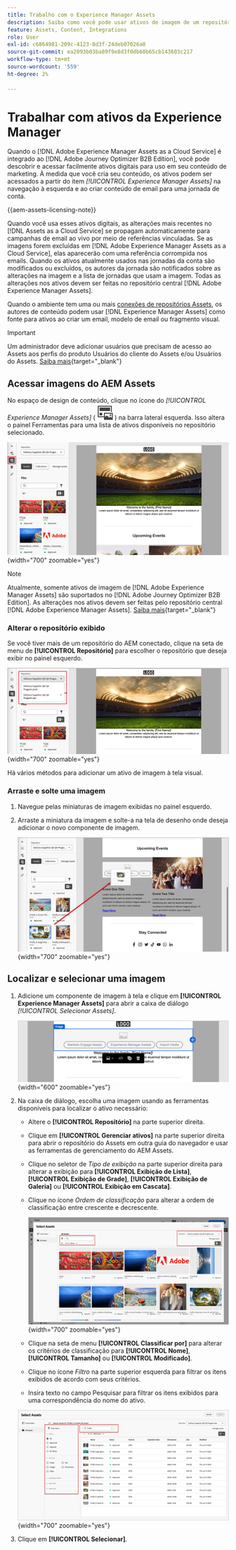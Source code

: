 ```yaml
---
title: Trabalho com o Experience Manager Assets
description: Saiba como você pode usar ativos de imagem de um repositório conectado do AEM Assets ao criar conteúdo no Adobe Journey Optimizer B2B edition.
feature: Assets, Content, Integrations
role: User
exl-id: c6864981-209c-4123-8d3f-24deb07026a0
source-git-commit: ea2093b03ba89f9e8d3f0db60b65cb143603c217
workflow-type: tm+mt
source-wordcount: '559'
ht-degree: 2%

---
```


# Trabalhar com ativos da Experience Manager

Quando o [!DNL Adobe Experience Manager Assets as a Cloud Service] é integrado ao [!DNL Adobe Journey Optimizer B2B Edition], você pode descobrir e acessar facilmente ativos digitais para uso em seu conteúdo de marketing. À medida que você cria seu conteúdo, os ativos podem ser acessados a partir do item _[!UICONTROL Experience Manager Assets]_ na navegação à esquerda e ao criar conteúdo de email para uma jornada de conta.

{{aem-assets-licensing-note}}

Quando você usa esses ativos digitais, as alterações mais recentes no [!DNL Assets as a Cloud Service] se propagam automaticamente para campanhas de email ao vivo por meio de referências vinculadas. Se as imagens forem excluídas em [!DNL Adobe Experience Manager Assets as a Cloud Service], elas aparecerão com uma referência corrompida nos emails. Quando os ativos atualmente usados nas jornadas da conta são modificados ou excluídos, os autores da jornada são notificados sobre as alterações na imagem e a lista de jornadas que usam a imagem. Todas as alterações nos ativos devem ser feitas no repositório central [!DNL Adobe Experience Manager Assets].

Quando o ambiente tem uma ou mais [conexões de repositórios Assets](../admin/configure-aem-repositories.md), os autores de conteúdo podem usar [!DNL Experience Manager Assets] como fonte para ativos ao criar um email, modelo de email ou fragmento visual.

>[!IMPORTANT]
>
>Um administrador deve adicionar usuários que precisam de acesso ao Assets aos perfis do produto Usuários do cliente do Assets e/ou Usuários do Assets. [Saiba mais](https://experienceleague.adobe.com/en/docs/experience-manager-cloud-service/content/security/ims-support#managing-products-and-user-access-in-admin-console){target="_blank"}

## Acessar imagens do AEM Assets

No espaço de design de conteúdo, clique no ícone do _[!UICONTROL Experience Manager Assets]_ ( ![Experience Manager Assets](../../assets/do-not-localize/icon-assets-aem.svg) ) na barra lateral esquerda. Isso altera o painel Ferramentas para uma lista de ativos disponíveis no repositório selecionado.

![Clique no ícone do seletor do Assets para acessar os ativos da imagem](./assets/content-assets-selector-aem-assets.png){width="700" zoomable="yes"}

>[!NOTE]
>
>Atualmente, somente ativos de imagem de [!DNL Adobe Experience Manager Assets] são suportados no [!DNL Adobe Journey Optimizer B2B Edition]. As alterações nos ativos devem ser feitas pelo repositório central [!DNL Adobe Experience Manager Assets]. [Saiba mais](https://experienceleague.adobe.com/en/docs/experience-manager-cloud-service/content/assets/manage/manage-digital-assets){target="_blank"}

### Alterar o repositório exibido

Se você tiver mais de um repositório do AEM conectado, clique na seta de menu de **[!UICONTROL Repositório]** para escolher o repositório que deseja exibir no painel esquerdo.

![Escolha um repositório do AEM Assets para acessar os ativos da imagem](./assets/content-assets-selector-aem-repo.png){width="700" zoomable="yes"}

Há vários métodos para adicionar um ativo de imagem à tela visual.

### Arraste e solte uma imagem

1. Navegue pelas miniaturas de imagem exibidas no painel esquerdo.

1. Arraste a miniatura da imagem e solte-a na tela de desenho onde deseja adicionar o novo componente de imagem.

   ![Arraste e solte um ativo de imagem](./assets/content-drag-drop-image-aem-assets.png){width="700" zoomable="yes"}

## Localizar e selecionar uma imagem

1. Adicione um componente de imagem à tela e clique em **[!UICONTROL Experience Manager Assets]** para abrir a caixa de diálogo _[!UICONTROL Selecionar Assets]_.

   ![Selecione um ativo para o componente de imagem](./assets/content-image-component-empty.png){width="600" zoomable="yes"}

1. Na caixa de diálogo, escolha uma imagem usando as ferramentas disponíveis para localizar o ativo necessário:

   * Altere o **[!UICONTROL Repositório]** na parte superior direita.

   * Clique em **[!UICONTROL Gerenciar ativos]** na parte superior direita para abrir o repositório do Assets em outra guia do navegador e usar as ferramentas de gerenciamento do AEM Assets.

   * Clique no seletor de _Tipo de exibição_ na parte superior direita para alterar a exibição para **[!UICONTROL Exibição de Lista]**, **[!UICONTROL Exibição de Grade]**, **[!UICONTROL Exibição de Galeria]** ou **[!UICONTROL Exibição em Cascata]**.

   * Clique no ícone _Ordem de classificação_ para alterar a ordem de classificação entre crescente e decrescente.

     ![Use as ferramentas na caixa de diálogo Selecionar Assets para localizar e selecionar um ativo de imagem](./assets/content-select-assets-dialog-aem.png){width="700" zoomable="yes"}

   * Clique na seta de menu **[!UICONTROL Classificar por]** para alterar os critérios de classificação para **[!UICONTROL Nome]**, **[!UICONTROL Tamanho]** ou **[!UICONTROL Modificado]**.

   * Clique no ícone _Filtro_ na parte superior esquerda para filtrar os itens exibidos de acordo com seus critérios.

   * Insira texto no campo Pesquisar para filtrar os itens exibidos para uma correspondência do nome do ativo.

   ![Use os filtros e o campo de pesquisa para localizar o ativo](./assets/content-select-assets-dialog-aem-filter.png){width="700" zoomable="yes"}

1. Clique em **[!UICONTROL Selecionar]**.
<!-- 

## Upload assets

To import files to Assets as a Cloud Service, you first need to browse or create the folder to be used for storage. You can then import an asset and add it to your email content. After assets are uploaded, you can [use the image assets as you author content](./assets-overview.md#add-assets-to-your-content).

1. While authoring your content in the email designer, drag an image element into the canvas. 

   The properties on the right reflect the image element selection. 

1. Click **[!UICONTROL Import media]** to open the _[!UICONTROL Upload image]_ dialog.

1. If your file system is open to your image file, drag and drop the file on the box in the dialog.

   ![Upload image file to Assets repository](./assets/email-designer-image-upload.png){width="700" zoomable="yes"}

   You can also click the **[!UICONTROL Select a file from your computer]** link and use your file system to locate and select the image file. Click Open and the image file is displayed in the box.

1. Click **[!UICONTROL Import]**.
-->
